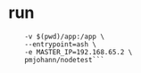 # run

```docker run --rm -it \
    -v $(pwd)/app:/app \
    --entrypoint=ash \
    -e MASTER_IP=192.168.65.2 \
    pmjohann/nodetest```
